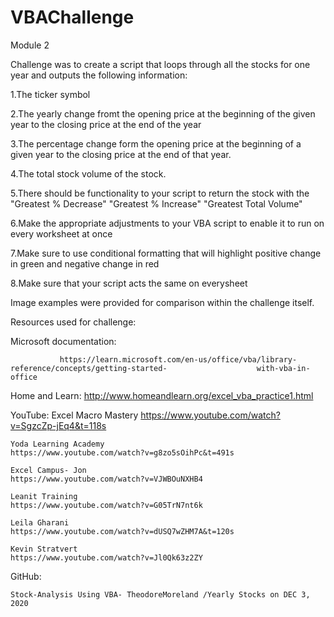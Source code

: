 # VBAChallenge
Module 2 

Challenge was to create a script that loops through all the stocks for one year and outputs the following information:

1.The ticker symbol

2.The yearly change fromt the opening price at the beginning of the given year to the closing price at the end of the year

3.The percentage change form the opening price at the beginning of a given year to the closing price at the end of that year.

4.The total stock volume of the stock. 

5.There should be functionality to your script to return the stock with the
	"Greatest % Decrease"
	"Greatest % Increase"
	"Greatest Total Volume"

6.Make the appropriate adjustments to your VBA script to enable it to run on every worksheet at once

7.Make sure to use conditional formatting that will highlight positive change in green and negative change in red

8.Make sure that your script acts the same on everysheet

Image examples were provided for comparison within the challenge itself.

Resources used for challenge:

Microsoft documentation:

               https://learn.microsoft.com/en-us/office/vba/library-reference/concepts/getting-started-                    with-vba-in-office

Home and Learn:
	http://www.homeandlearn.org/excel_vba_practice1.html

YouTube:
	Excel Macro Mastery
	https://www.youtube.com/watch?v=SgzcZp-jEq4&t=118s

	Yoda Learning Academy
	https://www.youtube.com/watch?v=g8zo5sOihPc&t=491s

	Excel Campus- Jon
	https://www.youtube.com/watch?v=VJWBOuNXHB4

	Leanit Training
	https://www.youtube.com/watch?v=G05TrN7nt6k

	Leila Gharani	
	https://www.youtube.com/watch?v=dUSQ7wZHM7A&t=120s

	Kevin Stratvert
	https://www.youtube.com/watch?v=Jl0Qk63z2ZY

GitHub:

	Stock-Analysis Using VBA- TheodoreMoreland /Yearly Stocks on DEC 3, 2020
